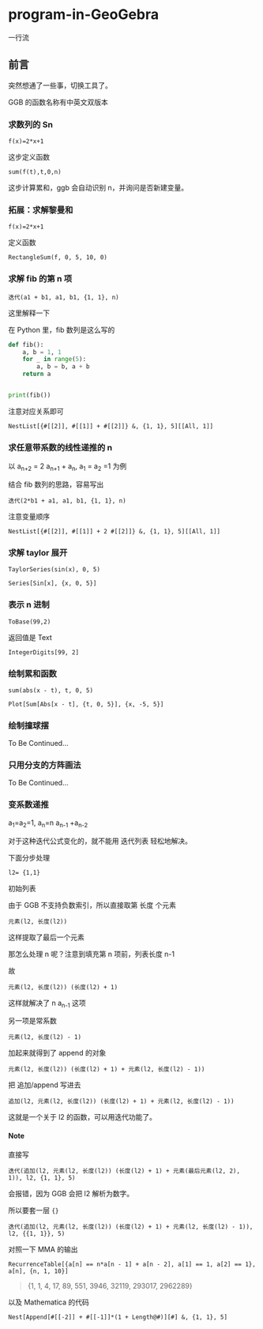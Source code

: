 # program-in-GeoGebra
一行流

## 前言

突然想通了一些事，切换工具了。

GGB 的函数名称有中英文双版本

### 求数列的 Sn

```
f(x)=2*x+1
```

这步定义函数

```
sum(f(t),t,0,n) 
```

这步计算累和，ggb 会自动识别 n，并询问是否新建变量。

### 拓展：求解黎曼和

```
f(x)=2*x+1
```

定义函数

```
RectangleSum(f, 0, 5, 10, 0)
```

### 求解 fib 的第 n 项

```
迭代(a1 + b1, a1, b1, {1, 1}, n)
```

这里解释一下

在 Python 里，fib 数列是这么写的

```py
def fib():
    a, b = 1, 1
    for _ in range(5):
        a, b = b, a + b
    return a


print(fib())
```

注意对应关系即可

```mma
NestList[{#[[2]], #[[1]] + #[[2]]} &, {1, 1}, 5][[All, 1]]
```

### 求任意带系数的线性递推的 n

以 a<sub>n+2</sub> = 2 a<sub>n+1</sub> + a<sub>n</sub>, a<sub>1</sub> = a<sub>2</sub> =1 为例

结合 fib 数列的思路，容易写出

```
迭代(2*b1 + a1, a1, b1, {1, 1}, n)
```

注意变量顺序

```mma
NestList[{#[[2]], #[[1]] + 2 #[[2]]} &, {1, 1}, 5][[All, 1]]
```

### 求解 taylor 展开

```
TaylorSeries(sin(x), 0, 5)
```

```mma
Series[Sin[x], {x, 0, 5}]
```

### 表示 n 进制

```
ToBase(99,2)
```

返回值是 Text

```mma
IntegerDigits[99, 2]
```

### 绘制累和函数

```
sum(abs(x - t), t, 0, 5)
```

```mma
Plot[Sum[Abs[x - t], {t, 0, 5}], {x, -5, 5}]
```

### 绘制撞球摆

To Be Continued...

### 只用分支的方阵画法

To Be Continued...

### 变系数递推

a<sub>1</sub>=a<sub>2</sub>=1, a<sub>n</sub>=n a<sub>n-1</sub> +a<sub>n-2</sub>

对于这种迭代公式变化的，就不能用 迭代列表 轻松地解决。

下面分步处理

```
l2= {1,1}
```

初始列表

由于 GGB 不支持负数索引，所以直接取第 长度 个元素

```
元素(l2, 长度(l2))
```

这样提取了最后一个元素

那怎么处理 n 呢？注意到填充第 n 项前，列表长度 n-1

故

```
元素(l2, 长度(l2)) (长度(l2) + 1)
```


这样就解决了 n a<sub>n-1</sub> 这项

另一项是常系数

```
元素(l2, 长度(l2) - 1)
```

加起来就得到了 append 的对象

```
元素(l2, 长度(l2)) (长度(l2) + 1) + 元素(l2, 长度(l2) - 1))
```

把 追加/append 写进去

```
追加(l2, 元素(l2, 长度(l2)) (长度(l2) + 1) + 元素(l2, 长度(l2) - 1))
```

这就是一个关于 l2 的函数，可以用迭代功能了。

#### Note

直接写

```
迭代(追加(l2, 元素(l2, 长度(l2)) (长度(l2) + 1) + 元素(最后元素(l2, 2), 1)), l2, {1, 1}, 5)
```

会报错，因为 GGB 会把 l2 解析为数字。

所以要套一层 `{}`

```
迭代(追加(l2, 元素(l2, 长度(l2)) (长度(l2) + 1) + 元素(l2, 长度(l2) - 1)), l2, {{1, 1}}, 5)
```

对照一下 MMA 的输出

```mma
RecurrenceTable[{a[n] == n*a[n - 1] + a[n - 2], a[1] == 1, a[2] == 1}, a[n], {n, 1, 10}]
```

> {1, 1, 4, 17, 89, 551, 3946, 32119, 293017, 2962289}

以及 Mathematica 的代码

```mma
Nest[Append[#[[-2]] + #[[-1]]*(1 + Length@#)][#] &, {1, 1}, 5]
```
